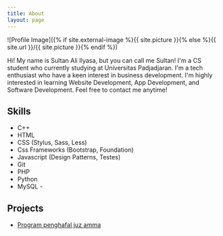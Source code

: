 ```yaml
---
title: About
layout: page
---
```

![Profile Image]({% if site.external-image %}{{ site.picture }}{% else %}{{ site.url }}/{{ site.picture }}{% endif %})

<p>Hi! My name is Sultan Ali Ilyasa, but you can call me Sultan! I'm a CS student who currently studying at Universitas Padjadjaran.
I'm a tech enthusiast who have a keen interest in business development. I'm highly interested in learning Website Development, App Development, and Software Development. Feel free to contact me anytime!</p>


<h2>Skills</h2>

<ul class="skill-list">
	<li>C++ </li>
	<li>HTML </li>
	<li>CSS (Stylus, Sass, Less)</li>
	<li>Css Frameworks (Bootstrap, Foundation)</li>
	<li>Javascript (Design Patterns, Testes)</li>
	<li>Git</li>
	<li>PHP</li>
	<li>Python</li>
	<li>MySQL -</li>
</ul>

<h2>Projects</h2>

<ul>
	<li><a href="https://github.com/praktikum-tiunpad-2022/proyek-strukdat-kelompok-11b">Program penghafal juz amma</a></li>
</ul>
